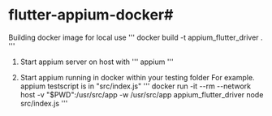 # flutter-appium-docker#
Building docker image for local use
'''
docker build -t appium_flutter_driver .
'''

1. Start appium server on host with
'''
appium
'''

2. Start appium running in docker within your testing folder
For example. appium testscript is in "src/index.js"
'''
docker run -it --rm --network host  -v "$PWD":/usr/src/app -w /usr/src/app  appium_flutter_driver node src/index.js
'''
